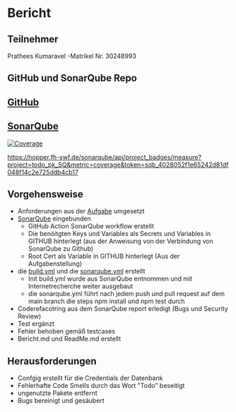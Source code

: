 # Bericht

## Teilnehmer
Prathees Kumaravel          -Matrikel Nr. 30248993

## GitHub und SonarQube Repo

## [GitHub](https://github.com/Pikay93/todo)

## [SonarQube](https://hopper.fh-swf.de/sonarqube/project/information?id=todo_pk_SQ)

[![Coverage](https://hopper.fh-swf.de/sonarqube/api/project_badges/measure?project=todo_pk_SQ&metric=coverage&token=sqb_4028052f1e65242d81df048f14c2e725ddb4cb17)](https://hopper.fh-swf.de/sonarqube/dashboard?id=todo_pk_SQ)

https://hopper.fh-swf.de/sonarqube/api/project_badges/measure?project=todo_pk_SQ&metric=coverage&token=sqb_4028052f1e65242d81df048f14c2e725ddb4cb17

## Vorgehensweise
- Anforderungen aus der [Aufgabe](https://github.com/fhswf/softwarequalitaet/tree/main/Exercises/CI_ToDo) umgesetzt
- [SonarQube](https://hopper.fh-swf.de/sonarqube/project/information?id=todo_pk_SQ) eingebunden
    - GitHub Action SonarQube workflow erstellt
    - Die benöitgten Keys und Variables als Secrets und Variables in GITHUB hinterlegt (aus der Anweisung von der Verbindung von SonarQube zu Github)
    - Root Cert als Variable in GITHUB hinterlegt (Aus der Aufgabenstellung)
- die [build.yml](./github/workflows/build.yml) und die [sonarqube.yml](./github/workflows/sonarqube.yml) erstellt
    - Init build.yml wurde aus SonarQube entnommen und mit Internetrecherche weiter ausgebaut
    - die sonarqube.yml führt nach jedem push und pull request auf dem main branch die steps npm install und npm test durch
- Coderefacotring aus dem SonarQube report erledigt (Bugs und Security Review)
- Test ergänzt
- Fehler behoben gemäß testcases
- Bericht.md und ReadMe.md erstellt


## Herausforderungen
- Confgig erstellt für die Credentials der Datenbank
- Fehlerhafte Code Smells durch das Wort "Todo" beseitigt
- ungenutzte Pakete entfernt
- Bugs bereinigt und gesäubert

